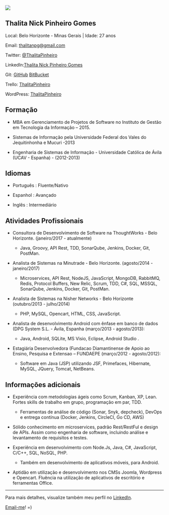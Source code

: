 <img src="http://m.c.lnkd.licdn.com/mpr/mpr/shrink_200_200/p/3/005/03c/322/2aa5154.jpg" />

## Thalita Nick Pinheiro Gomes

Local: Belo Horizonte - Minas Gerais | Idade: 27 anos

Email: thalitanpg@gmail.com


Twitter: [@ThalitaPinheiro](http://twitter.com/ThalitaPinheiro "Thalita no Twitter") 

LinkedIn:[Thalita Nick Pinheiro Gomes](http://www.linkedin.com/in/thalitapinheiro "Thalita no LinkedIn")

Git: [GitHub](https://github.com/ThalitaPinheiro "Thalita no GitHub") 
[BitBucket](https://bitbucket.org/thalitapinheiro "Thalita no BitBucket")

Trello: [ThalitaPinheiro](https://trello.com/thalitapinheiro "Thalita no Trello")

WordPress: [ThalitaPinheiro](http://profiles.wordpress.org/thalitapinheiro "Thalita no WordPress")




## Formação
* MBA em Gerenciamento de Projetos de Software no Instituto de Gestão em Tecnologia da Informação – 2015. 

*  Sistemas de Informação pela Universidade Federal dos Vales do Jequitinhonha e Mucuri -2013

*  Engenharia de Sistemas de Informação - Universidade Católica de Ávila (UCAV - Espanha) - (2012-2013)





## Idiomas
*  Português : Fluente/Nativo

*  Espanhol : Avançado

*  Inglês : Intermediário





## Atividades Profissionais
* Consultora de Desenvolvimento de Software na ThoughtWorks - Belo Horizonte. (janeiro/2017 - atualmente)
	- Java, Groovy, API Rest, TDD, SonarQube, Jenkins, Docker, Git, PostMan.
	
* Analista de Sistemas na Minutrade - Belo Horizonte. (agosto/2014 - janeiro/2017)
	- Microservices, API Rest, NodeJS, JavaScript, MongoDB, RabbitMQ, Redis, Protocol Buffers, New Relic, Scrum, TDD, C#, SQL, MSSQL, SonarQube, Jenkins, Docker, Git, PostMan.
	

* Analista de Sistemas na Nisher Networks - Belo Horizonte (outubro/2013 - julho/2014)
	- PHP, MySQL, Opencart, HTML, CSS, JavaScript.

	
*  Analista de desenvolvimento Android com ênfase em banco de dados (DPG System S.L. - Ávila, Espanha (março/2013 - agosto/2013): 
	- Java, Android, SQLite, MS Visio, Eclipse, Android Studio .
	

*  Estagiária Desenvolvedora (Fundacao Diamantinense de Apoio ao Ensino, Pesquisa e Extensao – FUNDAEPE (março/2012 - agosto/2012):
	- Software em Java (JSP) utilizando JSF, Primefaces, Hibernate, MySQL, JQuery, Tomcat, NetBeans.




## Informações adicionais
*  Experiência com metodologias ágeis como Scrum, Kanban, XP, Lean. Fortes skills de  trabalho em grupo, programação em par, TDD.
	- Ferramentas de análise de código (Sonar, Snyk, depcheck), DevOps e entrega contínua (Docker, Jenkins, CircleCI, Go CD, AWS)
	
*  Sólido conhecimento em microservices, padrão Rest/RestFul e design de APIs. Assim como engenharia de software, incluindo análise e levantamento de requisitos e testes.
	
*  Experiência em desenvolvimento com Node.Js, Java, C#, JavaScript, C/C++, SQL, NoSQL, PHP.
  	- Também em desenvolvimento de aplicativos móveis, para Android. 

*  Aptidão em utilização e desenvolvimento nos CMSs Joomla, Wordpress e Opencart. Fluência na utilização de aplicativos de escritório e ferramentas Office.

--- 

  
Para mais detalhes, visualize também meu perfil no [LinkedIn](http://www.linkedin.com/in/thalitapinheiro "Thalita no LinkedIn").


[Email-me](https://mail.google.com/mail/u/0/?view=cm&fs=1&tf=1&to=thalitanpg@gmail.com "Enviar email")!    =)

